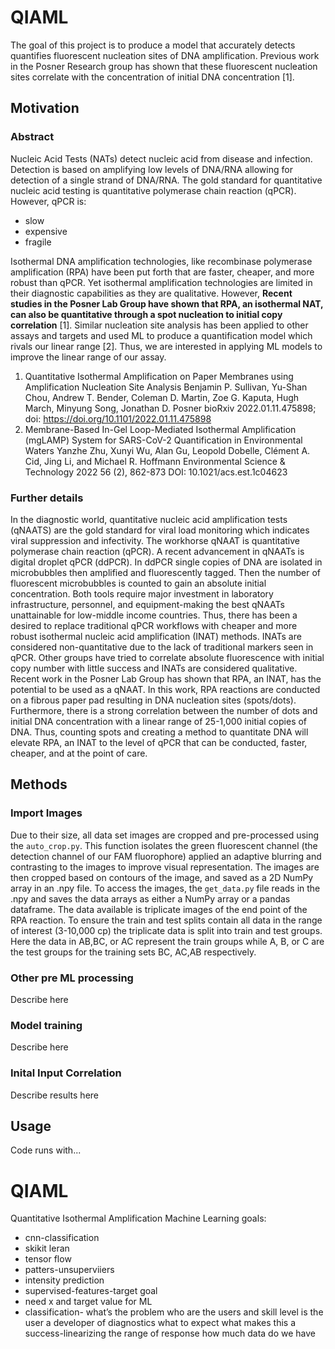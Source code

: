 # QIAML
The goal of this project is to produce a model that accurately detects quantifies fluorescent nucleation sites of DNA amplification. Previous work in the Posner Research group has shown that these fluorescent nucleation sites correlate with the concentration of initial DNA concentration [1].

## Motivation
### Abstract
Nucleic Acid Tests (NATs) detect nucleic acid from disease and infection. Detection is based on amplifying low levels of DNA/RNA allowing for detection of a single strand of DNA/RNA. The gold standard for quantitative nucleic acid testing is quantitative polymerase chain reaction (qPCR). However, qPCR is:
* slow
* expensive 
* fragile 

Isothermal DNA amplification technologies, like recombinase polymerase amplification (RPA) have been put forth that are faster, cheaper, and more robust than qPCR. Yet isothermal amplification technologies are limited in their diagnostic capabilities as they are qualitative. However, **Recent studies in the Posner Lab Group have shown that RPA, an isothermal NAT, can also be quantitative through a spot nucleation to initial copy correlation** [1]. Similar nucleation site analysis has been applied to other assays and targets and used ML to produce a quantification model which rivals our linear range [2]. Thus, we are interested in applying ML models to improve the linear range of our assay.
1.  Quantitative Isothermal Amplification on Paper Membranes using Amplification Nucleation Site Analysis
Benjamin P. Sullivan, Yu-Shan Chou, Andrew T. Bender, Coleman D. Martin, Zoe G. Kaputa, Hugh March, Minyung Song, Jonathan D. Posner
bioRxiv 2022.01.11.475898; doi: https://doi.org/10.1101/2022.01.11.475898 
2. Membrane-Based In-Gel Loop-Mediated Isothermal Amplification (mgLAMP) System for SARS-CoV-2 Quantification in Environmental Waters
Yanzhe Zhu, Xunyi Wu, Alan Gu, Leopold Dobelle, Clément A. Cid, Jing Li, and Michael R. Hoffmann
Environmental Science & Technology 2022 56 (2), 862-873
DOI: 10.1021/acs.est.1c04623


### Further details
In the diagnostic world, quantitative nucleic acid amplification tests (qNAATS) are the gold standard for viral load monitoring which indicates viral suppression and infectivity. The workhorse qNAAT is quantitative polymerase chain reaction (qPCR). A recent advancement in qNAATs is digital droplet qPCR (ddPCR). In ddPCR single copies of DNA are isolated in microbubbles then amplified and fluorescently tagged. Then the number of fluorescent microbubbles is counted to gain an absolute initial concentration. Both tools require major investment in laboratory infrastructure, personnel, and equipment-making the best qNAATs unattainable for low-middle income countries. Thus, there has been a desired to replace traditional qPCR workflows with cheaper and more robust isothermal nucleic acid amplification (INAT) methods. INATs are considered non-quantitative due to the lack of traditional markers seen in qPCR. Other groups have tried to correlate absolute fluorescence with initial copy number with little success and INATs are considered qualitative. Recent work in the Posner Lab Group has shown that RPA, an INAT, has the potential to be used as a qNAAT. In this work, RPA reactions are conducted on a fibrous paper pad resulting in DNA nucleation sites (spots/dots). Furthermore, there is a strong correlation between the number of dots and initial DNA concentration with a linear range of 25-1,000 initial copies of DNA. Thus, counting spots and creating a method to quantitate DNA will elevate RPA, an INAT to the level of qPCR that can be conducted, faster, cheaper, and at the point of care.

## Methods
### Import Images
Due to their size, all data set images are cropped and pre-processed using the ``auto_crop.py``. This function isolates the green fluorescent channel (the detection channel of our FAM fluorophore) applied an adaptive blurring and contrasting to the images to improve visual representation. The images are then cropped based on contours of the image, and saved as a 2D NumPy array in an .npy file. To access the images, the ``get_data.py`` file reads in the .npy and saves the data arrays as either a NumPy array or a pandas dataframe. The data available is triplicate images of the end point of the RPA reaction. To ensure the train and test splits contain all data in the range of interest (3-10,000 cp) the triplicate data is split into train and test groups. Here the data in AB,BC, or AC represent the train groups while A, B, or C are the test groups for the training sets BC, AC,AB respectively.
### Other pre ML processing 
Describe here 
### Model training  
Describe here 
### Inital Input Correlation 
Describe results here

## Usage
Code runs with...

# QIAML

Quantitative Isothermal Amplification Machine Learning
goals:
  - cnn-classification 
  - skikit leran 
  - tensor flow
  - patters-unsuperviiers
  -   intensity prediction 
  - supervised-features-target goal 
  - need x and target value for ML
  - classification- 
 what’s the problem 
 who are the users and skill level
 is the user a developer of diagnostics what to expect
 what makes this a success-linearizing the range of response
 how much data do we have
